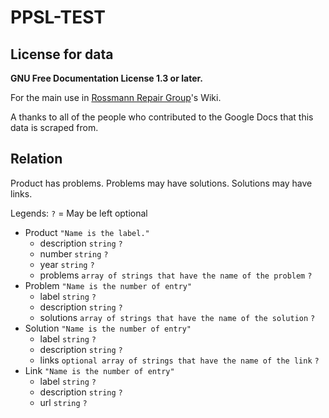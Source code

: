 # PPSL-TEST

## License for data
**GNU Free Documentation License 1.3 or later.**

For the main use in [Rossmann Repair Group](https://wiki2.rossmanngroup.com/index.php?title=Main_Page)'s Wiki.

A thanks to all of the people who contributed to the Google Docs that this data is scraped from.

## Relation
Product has problems.
Problems may have solutions.
Solutions may have links.

Legends: `?` = May be left optional

- Product `"Name is the label."`
  - description `string` `?`
  - number `string` `?`
  - year `string` `?`
  - problems `array of strings that have the name of the problem` `?`
- Problem `"Name is the number of entry"`
  - label `string` `?`
  - description `string` `?`
  - solutions `array of strings that have the name of the solution` `?`
- Solution `"Name is the number of entry"`
  - label `string` `?`
  - description `string` `?`
  - links `optional array of strings that have the name of the link` `?`
- Link `"Name is the number of entry"`
  - label `string` `?`
  - description `string` `?`
  - url `string` `?`
